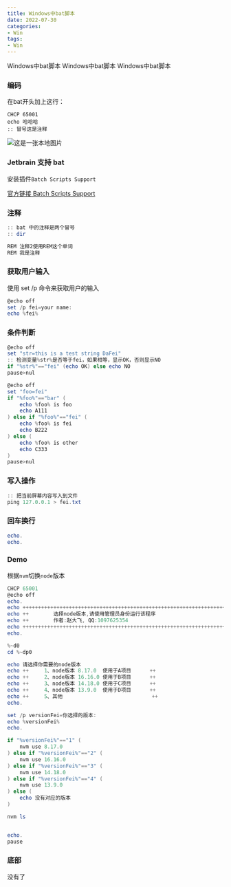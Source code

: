 ```yaml
---
title: Windows中bat脚本
date: 2022-07-30
categories: 
- Win
tags:
- Win
---
```

Windows中bat脚本
Windows中bat脚本
Windows中bat脚本

<!-- more -->

### 编码

在bat开头加上这行：

```basic
CHCP 65001
echo 哈哈哈
:: 冒号这是注释
```

![这是一张本地图片](/img/linux/root_passwd.png "这是一张本地图片")

### Jetbrain 支持 bat

安装插件`Batch Scripts Support` 

[官方链接 Batch Scripts Support](https://plugins.jetbrains.com/plugin/265-batch-scripts-support/versions)

### 注释

```powershell
:: bat 中的注释是两个冒号
:: dir
```

```powershell
REM 注释2使用REM这个单词
REM 我是注释
```



### 获取用户输入

使用 set /p 命令来获取用户的输入

```powershell
@echo off
set /p fei=your name: 
echo %fei%
```

### 条件判断

```powershell
@echo off
set "str=this is a test string DaFei"
:: 检测变量%str%是否等于fei，如果相等，显示OK，否则显示NO
if "%str%"=="fei" (echo OK) else echo NO
pause>nul
```

```powershell
@echo off
set "foo=fei"
if "%foo%"=="bar" (
    echo %foo% is foo
    echo A111
) else if "%foo%"=="fei" (
    echo %foo% is fei
    echo B222
) else (
    echo %foo% is other
    echo C333
)
pause>nul
```

### 写入操作

```powershell
:: 把当前屏幕内容写入到文件
ping 127.0.0.1 > fei.txt
```

### 回车换行

```powershell
echo.
echo.
```

### Demo

根据`nvm`切换`node`版本

```powershell
CHCP 65001
@echo off
echo.
echo +++++++++++++++++++++++++++++++++++++++++++++++++++++++++++++++++++++++++++++++
echo ++        选择node版本,请使用管理员身份运行该程序                             ++
echo ++        作者:赵大飞, QQ:1097625354                                     ++
echo +++++++++++++++++++++++++++++++++++++++++++++++++++++++++++++++++++++++++++++++
echo.

%~d0
cd %~dp0

echo 请选择你需要的node版本
echo ++     1、node版本 8.17.0  使用于A项目      ++
echo ++     2、node版本 16.16.0 使用于B项目      ++
echo ++     3、node版本 14.18.0 使用于C项目      ++
echo ++     4、node版本 13.9.0  使用于D项目      ++
echo ++     5、其他                             ++
echo.

set /p versionFei=你选择的版本:
echo %versionFei%
echo.

if "%versionFei%"=="1" (
    nvm use 8.17.0
) else if "%versionFei%"=="2" (
    nvm use 16.16.0
) else if "%versionFei%"=="3" (
    nvm use 14.18.0
) else if "%versionFei%"=="4" (
    nvm use 13.9.0
) else (
    echo 没有对应的版本
)

nvm ls


echo.
pause

```




### 底部

没有了
























